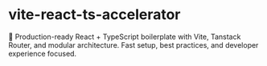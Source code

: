 # vite-react-ts-accelerator
🚀 Production-ready React + TypeScript boilerplate with Vite, Tanstack Router, and modular architecture. Fast setup, best practices, and developer experience focused.
